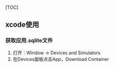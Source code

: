 [TOC]
## xcode使用
### 获取应用.sqlite文件
1. 打开：Window -> Devices and Simulators
2. 在Devices面板点击App，Download Container